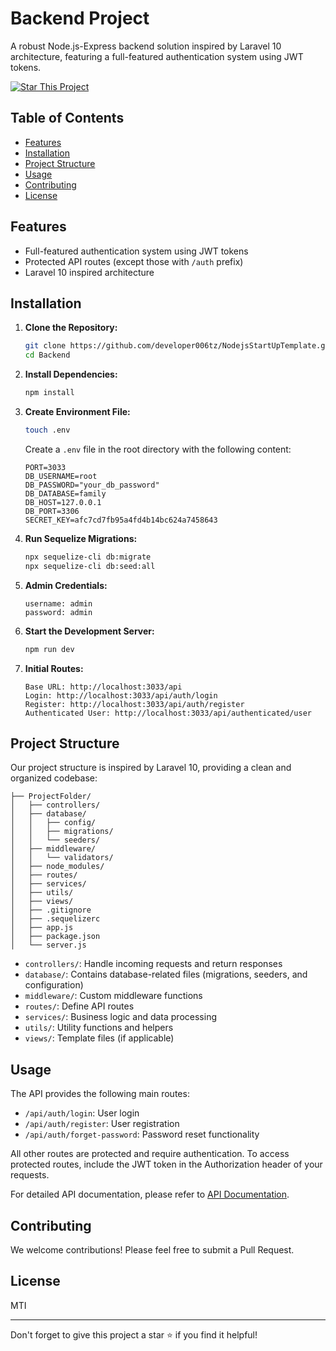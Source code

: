# Backend Project

A robust Node.js-Express backend solution inspired by Laravel 10 architecture, featuring a full-featured authentication system using JWT tokens.

[![Star This Project](https://img.shields.io/github/stars/developer006tz/NodejsStartUpTemplate.svg?style=social)](https://github.com/developer006tz/NodejsStartUpTemplate.git)

## Table of Contents
- [Features](#features)
- [Installation](#installation)
- [Project Structure](#project-structure)
- [Usage](#usage)
- [Contributing](#contributing)
- [License](#license)

## Features

- Full-featured authentication system using JWT tokens
- Protected API routes (except those with `/auth` prefix)
- Laravel 10 inspired architecture

## Installation

1. **Clone the Repository:**
   ```sh
   git clone https://github.com/developer006tz/NodejsStartUpTemplate.git
   cd Backend
   ```

2. **Install Dependencies:**
   ```sh
   npm install
   ```

3. **Create Environment File:**
   ```sh
   touch .env
   ```
   Create a `.env` file in the root directory with the following content:
   ```
   PORT=3033
   DB_USERNAME=root
   DB_PASSWORD="your_db_password"
   DB_DATABASE=family
   DB_HOST=127.0.0.1
   DB_PORT=3306
   SECRET_KEY=afc7cd7fb95a4fd4b14bc624a7458643
   ```

4. **Run Sequelize Migrations:**
   ```sh
   npx sequelize-cli db:migrate
   npx sequelize-cli db:seed:all
   ```

5. **Admin Credentials:**
   ```
   username: admin
   password: admin
   ```

6. **Start the Development Server:**
   ```sh
   npm run dev
   ```

7. **Initial Routes:**
   ```
   Base URL: http://localhost:3033/api
   Login: http://localhost:3033/api/auth/login
   Register: http://localhost:3033/api/auth/register
   Authenticated User: http://localhost:3033/api/authenticated/user
   ```

## Project Structure

Our project structure is inspired by Laravel 10, providing a clean and organized codebase:

```
├── ProjectFolder/
│   ├── controllers/
│   ├── database/
│   │   ├── config/
│   │   ├── migrations/
│   │   └── seeders/
│   ├── middleware/
│   │   └── validators/
│   ├── node_modules/
│   ├── routes/
│   ├── services/
│   ├── utils/
│   ├── views/
│   ├── .gitignore
│   ├── .sequelizerc
│   ├── app.js
│   ├── package.json
│   └── server.js
```

- `controllers/`: Handle incoming requests and return responses
- `database/`: Contains database-related files (migrations, seeders, and configuration)
- `middleware/`: Custom middleware functions
- `routes/`: Define API routes
- `services/`: Business logic and data processing
- `utils/`: Utility functions and helpers
- `views/`: Template files (if applicable)

## Usage

The API provides the following main routes:

- `/api/auth/login`: User login
- `/api/auth/register`: User registration
- `/api/auth/forget-password`: Password reset functionality

All other routes are protected and require authentication. To access protected routes, include the JWT token in the Authorization header of your requests.

For detailed API documentation, please refer to [API Documentation](link-to-your-api-docs).

## Contributing

We welcome contributions! Please feel free to submit a Pull Request.

## License

MTI

---

Don't forget to give this project a star ⭐️ if you find it helpful!
